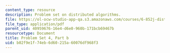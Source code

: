 ```yaml
---
content_type: resource
description: Problem set on distributed algorithms.
file: https://ol-ocw-studio-app-qa.s3.amazonaws.com/courses/6-852j-distributed-algorithms-fall-2009/b02f9e1f74eb6d60215a60076df968f3_MIT6_852JF09_pset4b.pdf
file_type: application/pdf
parent_uid: 40959676-16e4-d6e0-960b-171bcb69467b
resourcetype: Document
title: Problem Set 4, Part b
uid: b02f9e1f-74eb-6d60-215a-60076df968f3
---
```

